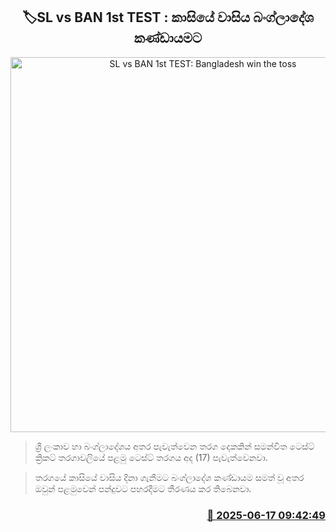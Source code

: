<p align='center'><b><h2 align='center' title='SL vs BAN 1st TEST: Bangladesh win the toss'>🏷SL vs BAN 1st TEST : කාසි‍යේ වාසිය බංග්ලාදේශ කණ්ඩායමට</h2></b></p>
<p align='center'><img src='https://helakuru.sgp1.cdn.digitaloceanspaces.com/esana/images/lib/sl-vs-ban-1st-test-sl.jpg' width='600' alt='SL vs BAN 1st TEST: Bangladesh win the toss'></p>

> ශ්‍රී ලංකාව හා බංග්ලාදේශය අතර පැවැත්වෙන තරග දෙකකින් සමන්විත ටෙස්ට් ක්‍රිකට් තරගාවලියේ පළමු ටෙස්ට් තරගය අද (17) පැවැත්වෙනවා.

> තරගයේ කාසියේ වාසිය දිනා ගැනීමට බංග්ලාදේශ කණ්ඩායම සමත් වූ අතර ඔවුන් පළමුවෙන් පන්දුවට පහරදීමට තීරණය කර තිබෙනවා.



<h3 align='right'><a href='https://www.helakuru.lk/esana/p/111074/'>📅 2025-06-17 09:42:49</a></h3>
